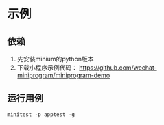 # 示例

## 依赖
1. 先安装minium的python版本
1. 下载小程序示例代码： https://github.com/wechat-miniprogram/miniprogram-demo

## 运行用例

```
minitest -p apptest -g
```
